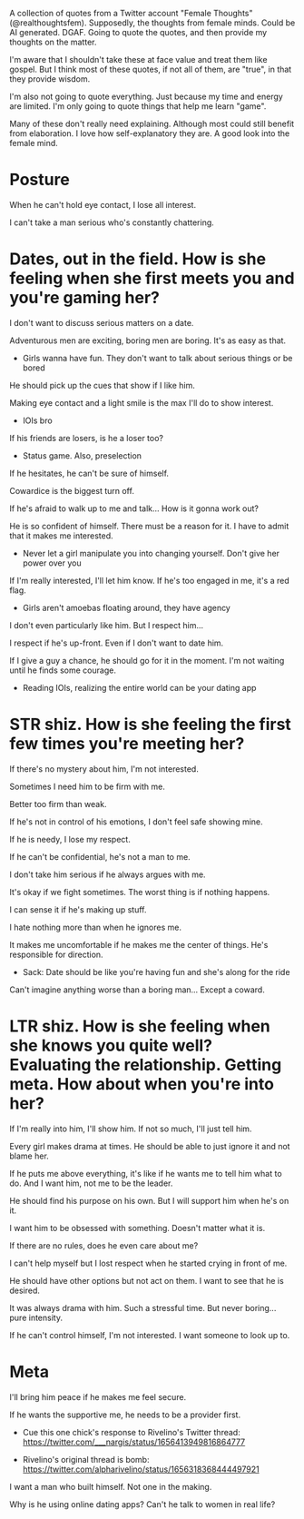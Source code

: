 A collection of quotes from a Twitter account "Female Thoughts" (@realthoughtsfem). Supposedly, the thoughts from female minds. Could be AI generated. DGAF. Going to quote the quotes, and then provide my thoughts on the matter.

I'm aware that I shouldn't take these at face value and treat them like gospel. But I think most of these quotes, if not all of them, are "true", in that they provide wisdom.

I'm also not going to quote everything. Just because my time and energy are limited. I'm only going to quote things that help me learn "game".

Many of these don't really need explaining. Although most could still benefit from elaboration. I love how self-explanatory they are. A good look into the female mind.

# Posture

When he can't hold eye contact, I lose all interest.

I can't take a man serious who's constantly chattering.

# Dates, out in the field. How is she feeling when she first meets you and you're gaming her?

I don't want to discuss serious matters on a date.

Adventurous men are exciting, boring men are boring. It's as easy as that.

- Girls wanna have fun. They don't want to talk about serious things or be bored

He should pick up the cues that show if I like him.

Making eye contact and a light smile is the max I'll do to show interest.

- IOIs bro

If his friends are losers, is he a loser too?

- Status game. Also, preselection

If he hesitates, he can't be sure of himself.

Cowardice is the biggest turn off.

If he's afraid to walk up to me and talk... How is it gonna work out?

He is so confident of himself. There must be a reason for it. I have to admit that it makes me interested.

- Never let a girl manipulate you into changing yourself. Don't give her power over you

If I'm really interested, I'll let him know. If he's too engaged in me, it's a red flag.

- Girls aren't amoebas floating around, they have agency

I don't even particularly like him. But I respect him...

I respect if he's up-front. Even if I don't want to date him.

If I give a guy a chance, he should go for it in the moment. I'm not waiting until he finds some courage.

- Reading IOIs, realizing the entire world can be your dating app

# STR shiz. How is she feeling the first few times you're meeting her?

If there's no mystery about him, I'm not interested.

Sometimes I need him to be firm with me.

Better too firm than weak.

If he's not in control of his emotions, I don't feel safe showing mine.

If he is needy, I lose my respect.

If he can't be confidential, he's not a man to me.

I don't take him serious if he always argues with me.

It's okay if we fight sometimes. The worst thing is if nothing happens.

I can sense it if he's making up stuff.

I hate nothing more than when he ignores me.

It makes me uncomfortable if he makes me the center of things. He's responsible for direction.

- Sack: Date should be like you're having fun and she's along for the ride

Can't imagine anything worse than a boring man... Except a coward.

# LTR shiz. How is she feeling when she knows you quite well? Evaluating the relationship. Getting meta. How about when you're into her?

If I'm really into him, I'll show him. If not so much, I'll just tell him.

Every girl makes drama at times. He should be able to just ignore it and not blame her.

If he puts me above everything, it's like if he wants me to tell him what to do. And I want him, not me to be the leader.

He should find his purpose on his own. But I will support him when he's on it.

I want him to be obsessed with something. Doesn't matter what it is.

If there are no rules, does he even care about me?

I can't help myself but I lost respect when he started crying in front of me.

He should have other options but not act on them. I want to see that he is desired.

It was always drama with him. Such a stressful time. But never boring... pure intensity.

If he can't control himself, I'm not interested. I want someone to look up to.

# Meta

I'll bring him peace if he makes me feel secure.

If he wants the supportive me, he needs to be a provider first.

- Cue this one chick's response to Rivelino's Twitter thread: https://twitter.com/___nargis/status/1656413949816864777

- Rivelino's original thread is bomb: https://twitter.com/alpharivelino/status/1656318368444497921

I want a man who built himself. Not one in the making.

Why is he using online dating apps? Can't he talk to women in real life?
